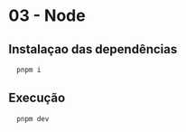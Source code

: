 # 03 - Node

## Instalaçao das dependências

```bash
  pnpm i
```

## Execução

```bash
  pnpm dev
```
